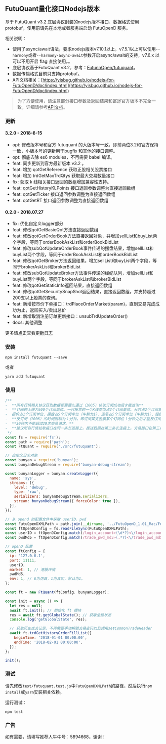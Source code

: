 ## FutuQuant量化接口Nodejs版本

基于 FutuQuant v3.2 底层协议封装的nodejs版本接口，数据格式使用 protobuf，使用前请先在本地或者服务端启动 FutuOpenD 服务。

相关说明：

* 使用了async/await语法，要求nodejs版本v7.10.1以上，v7.5.1以上可以使用`--harmony`或者`--harmony-async-await`参数开启async/await的支持，v7.6.x 以可以不用开启 flag 直接使用。。
* 底层协议基于FutuQuant v3.2，参考：[FutunnOpen/futuquant](https://github.com/FutunnOpen/futuquant/)。
* 数据传输格式目前只支持protobuf。
* API文档相关：[https://yisbug.github.io/nodejs-for-FutuOpenD/doc/index.html](https://yisbug.github.io/nodejs-for-FutuOpenD/doc/index.html)

> 为了方便使用，请注意部分接口参数及返回结果和富途官方版本不完全一致，详细请参考[API文档](https://yisbug.github.io/nodejs-for-FutuOpenD/doc/index.html)。

### 更新

#### 3.2.0 - 2018-8-15

* opt: 修改版本号和官方 futuquant 的大版本号一致，即前两位3.2和官方保持一致，小版本号的更新用于bugfix 和其他的接口调整。
* opt: 彻底去除 es6 modules，不再需要 babel 编译。
* feat: 同步更新到官方最新版本 v3.2 。
* feat: 增加 qotGetReference 获取正股相关股票接口
* feat: 增加 trdGetMaxTrdQtys 获取最大交易数量接口
* fix: 获取 k 线相关接口返回的数组增加兼容性支持。
* feat: qotGetHistoryKLPoints 接口返回参数调整为直接返回数组
* feat: qotGetTicker 接口返回参数调整为直接返回数组
* feat: qotGetRT 接口返回参数调整为直接返回数组

#### 0.2.0 - 2018.07.27

* fix: 优化自定义logger部分
* feat: 修改qotGetBasicQot方法直接返回数组
* feat: 修改qotGetOrderBook方法直接返回对象，并增加sellList和buyList两个字段，等同于orderBookAskList和orderBookBidList
* feat: 修改subQotUpdateOrderBook事件传递的摆盘结果，增加sellList和buyList两个字段，等同于orderBookAskList和orderBookBidList
* feat: 修改qotGetBroker方法返回结果，增加sellList和buyList两个字段，等同于brokerAskList和brokerBidList
* feat: 修改subQotUpdateBroker方法事件传递的经纪队列，增加sellList和buyList两个字段，等同于brokerAskList和brokerBidList
* feat: 修改qotGetStaticInfo返回结果，直接返回数组
* feat: 修改qotGetSecuritySnapShot返回结果，直接返回数组，并支持超过200支以上股票的查询。
* feat: 新增按市价下单接口：trdPlaceOrderMarket(param)，直到交易完成成功为止，返回买入/卖出总价
* feat: 新增取消注册订单更新接口：unsubTrdUpdateOrder()
* docs: 其他调整

更多请[点击查看更新日志](https://github.com/yisbug/futuquant/blob/master/CHANGELOG.md)

### 安装

``` 
npm install futuquant --save
```

或者

``` 
yarn add futuquant
```

### 使用

``` javascript
/**
-  **所有行情相关协议获取数据都需要先通过（1005）协议订阅成功后才能查询**
-  **订阅的上限为500个订阅单位。一只股票的一个K线类型占2个订阅单位、分时占2个订阅单位、
-  报价占1个订阅单位、摆盘占5个订阅单位（牛熊为1）、逐笔占5个订阅单位（牛熊为1）、经纪队列占5个订阅单位（牛熊为1）。**
-  **反订阅（1006）的时间限制为１分钟，即订阅某支股票某个订阅位１分钟之后才能反订阅**
-  **30秒内不能超过20次交易请求。**
-  **建议所有行情拉取接口在同一条长连接上。推送数据在第二条长连接上。交易接口在第三条长连接上。**
 */
const fs = require('fs');
const path = require('path');
const FtQuant = require('./src/futuquant');

// 自定义日志对象
const bunyan = require('bunyan');
const bunyanDebugStream = require('bunyan-debug-stream');

const bunyanLogger = bunyan.createLogger({
  name: 'sys',
  streams: [{
    level: 'debug',
    type: 'raw',
    serializers: bunyanDebugStream.serializers,
    stream: bunyanDebugStream({ forceColor: true }),
  }],
});

// 从 opend 的配置文件中获取 userID，pwd
const FutuOpenDXMLPath = path.join(__dirname, '../FutuOpenD_1.01_Mac/FutuOpenD.xml');
const ftOpenDConfig = fs.readFileSync(FutuOpenDXMLPath);
const userID = ftOpenDConfig.match(/login_account>(\d*?)<\/login_account/)[1];
const pwdMd5 = ftOpenDConfig.match(/trade_pwd_md5>(.*?)<\/trade_pwd_md5/)[1];

// openD 配置
const ftConfig = {
  ip: '127.0.0.1',
  port: 11111,
  userID,
  market: 1, // 港股环境
  pwdMd5,
  env: 1, // 0为仿真，1为真实，默认为1。
};

const ft = new FtQuant(ftConfig, bunyanLogger);

const init = async () => {
  let res = null;
  await ft.init(); // 初始化 ft 模块
  res = await ft.getGlobalState(); // 获取全局状态
  console.log('getGlobalState', res);

  // 获取历史成交记录，不再需要手动解锁交易密码以及调用setCommonTradeHeader
  await ft.trdGetHistoryOrderFillList({
    beginTime: '2018-01-01 00:00:00',
    endTime: '2018-02-01 00:00:00',
  });
};

init();
```

### 测试

请先修改`test/futuquant.test.js`中`FutuOpenDXMLPath`的路径，然后执行`npm install`或`yarn`安装相关依赖。

运行测试：

```
npm test
```

### 广告

如有需要，请填写推荐人牛牛号：5894668，谢谢！